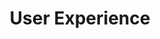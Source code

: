 ---
title: "User Experience"
blurb: "The majority of my work has always had the end user's needs centered in my practice. Even in situations where I was taking on a front-end engineering role, my guiding principle has always been to maintain focus on the end user's experience. The following examples represent projects where my role was experience designer. Where I was directly contributing to existing feature sets or creating new ones based on stakeholder requirements. The following examples represent projects I had direct influence over and were integrated into the production environments."
---